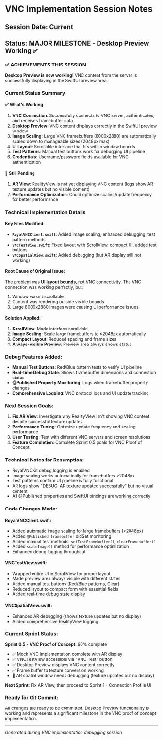 # VNC Implementation Session Notes

## Session Date: Current
## Status: MAJOR MILESTONE - Desktop Preview Working ✅

### ✅ ACHIEVEMENTS THIS SESSION
**Desktop Preview is now working!** VNC content from the server is successfully displaying in the SwiftUI preview area.

### Current Status Summary

#### ✅ What's Working
1. **VNC Connection**: Successfully connects to VNC server, authenticates, and receives framebuffer data
2. **Desktop Preview**: VNC content displays correctly in the SwiftUI preview window  
3. **Image Scaling**: Large VNC framebuffers (8000x2880) are automatically scaled down to manageable sizes (2048px max)
4. **UI Layout**: Scrollable interface that fits within window bounds
5. **Test Patterns**: Manual test buttons work for debugging UI pipeline
6. **Credentials**: Username/password fields available for VNC authentication

#### 🔄 Still Pending
1. **AR View**: RealityView is not yet displaying VNC content (logs show AR texture updates but no visible content)
2. **Performance Optimization**: Could optimize scaling/update frequency for better performance

### Technical Implementation Details

#### Key Files Modified:
- **`RoyalVNCClient.swift`**: Added image scaling, enhanced debugging, test pattern methods
- **`VNCTestView.swift`**: Fixed layout with ScrollView, compact UI, added test buttons  
- **`VNCSpatialView.swift`**: Added debugging (but AR display still not working)

#### Root Cause of Original Issue:
The problem was **UI layout bounds**, not VNC connectivity. The VNC connection was working perfectly, but:
1. Window wasn't scrollable
2. Content was rendering outside visible bounds
3. Large 8000x2880 images were causing UI performance issues

#### Solution Applied:
1. **ScrollView**: Made interface scrollable
2. **Image Scaling**: Scale large framebuffers to ≤2048px automatically
3. **Compact Layout**: Reduced spacing and frame sizes  
4. **Always-visible Preview**: Preview area always shows status

### Debug Features Added:
- **Manual Test Buttons**: Red/Blue pattern tests to verify UI pipeline
- **Real-time Debug State**: Shows framebuffer dimensions and connection status
- **@Published Property Monitoring**: Logs when framebuffer property changes
- **Comprehensive Logging**: VNC protocol logs and UI update tracking

### Next Session Goals:
1. **Fix AR View**: Investigate why RealityView isn't showing VNC content despite successful texture updates
2. **Performance Tuning**: Optimize update frequency and scaling performance  
3. **User Testing**: Test with different VNC servers and screen resolutions
4. **Feature Completion**: Complete Sprint 0.5 goals for VNC Proof of Concept

### Technical Notes for Resumption:
- RoyalVNCKit debug logging is enabled
- Image scaling works automatically for framebuffers >2048px
- Test patterns confirm UI pipeline is fully functional
- AR logs show "DEBUG: AR texture updated successfully" but no visual content
- All @Published properties and SwiftUI bindings are working correctly

### Code Changes Made:

#### RoyalVNCClient.swift:
- Added automatic image scaling for large framebuffers (>2048px)
- Added `@Published framebuffer` didSet monitoring
- Added manual test methods: `setTestFramebuffer()`, `clearFramebuffer()`
- Added `scaleImage()` method for performance optimization
- Enhanced debug logging throughout

#### VNCTestView.swift:
- Wrapped entire UI in ScrollView for proper layout
- Made preview area always visible with different states
- Added manual test buttons (Red/Blue patterns, Clear)
- Reduced layout to compact form with essential fields
- Added real-time debug state display

#### VNCSpatialView.swift:
- Enhanced AR debugging (shows texture updates but no display)
- Added comprehensive RealityView logging

### Current Sprint Status:
**Sprint 0.5 - VNC Proof of Concept**: 90% complete
- ✅ Mock VNC implementation complete with AR display
- ✅ VNCTestView accessible via "VNC Test" button
- ✅ Desktop Preview displays VNC content correctly  
- ✅ Frame buffer to texture conversion working
- 🔄 AR spatial window needs debugging (texture updates but no display)

**Next Sprint**: Fix AR View, then proceed to Sprint 1 - Connection Profile UI

### Ready for Git Commit:
All changes are ready to be committed. Desktop Preview functionality is working and represents a significant milestone in the VNC proof of concept implementation.

---
*Generated during VNC implementation debugging session*